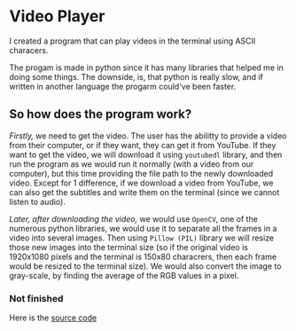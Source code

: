 # Video Player

I created a program that can play videos in the terminal using ASCII characers.

The progam is made in python since it has many libraries that helped me in doing some things. The downside, is, that python is really slow, and if written in another language the progarm could've been faster.

## So how does the program work?

*Firstly,* we need to get the video. The user has the abilitty to provide a video from their computer, or if they want, they can get it from YouTube.
If they want to get the video, we will download it using `youtubedl` library, and then run the program as we would run it normally (with a video from our computer), but this time providing the file path to the newly downloaded video. Except for 1 difference, if we download a video from YouTube, we can also get the subtitles and write them on the terminal (since we cannot listen to audio).

*Later, after downloading the video,* we would use `OpenCV`, one of the numerous python libraries, we would use it to separate all the frames in a video into several images. Then using `Pillow (PIL)` library we will resize those new images into the terminal size (so if the original video is 1920x1080 pixels and the terminal is 150x80 characrers, then each frame would be resized to the terminal size). We would also convert the image to gray-scale, by finding the average of the RGB values in a pixel.

### Not finished

Here is the [source code](https://github.com/thealexdev23/terminal-video-player)

